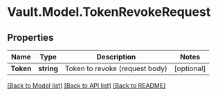 # Vault.Model.TokenRevokeRequest

## Properties

Name | Type | Description | Notes
------------ | ------------- | ------------- | -------------
**Token** | **string** | Token to revoke (request body) | [optional] 


[[Back to Model list]](../README.md#documentation-for-models) [[Back to API list]](../README.md#documentation-for-api-endpoints) [[Back to README]](../README.md)

